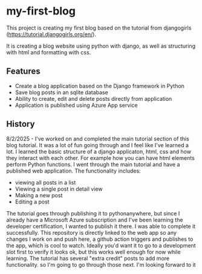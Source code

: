 # my-first-blog

This project is creating my first blog based on the tutorial from djangogirls (https://tutorial.djangogirls.org/en/).

It is creating a blog website using python with django, as well as structuring with html and formatting with css.

## Features
- Create a blog application based on the Django framework in Python
- Save blog posts in an sqlite database
- Ability to create, edit and delete posts directly from application
- Application is published using Azure App service

## History

8/2/2025 - I've worked on and completed the main tutorial section of this blog tutorial.  It was a lot of fun going through and I feel like I've learned a lot. I learned the basic structure
           of a django applicaton, html, css and how they interact with each other.  For example how you can have html elements perform Python functions. I went through the main tutorial and
           have a published web application. The functionality includes: 
           
- viewing all posts in a list
 - Viewing a single post in detail view
- Making a new post
- Editing a post

The tutorial goes through publishing it to pythonanywhere, but since I already have a Microsoft Azure subscription and I've been learning the
developer certification, I wanted to publish it there. I was able to complete it successfully.  This repository is directly linked to the web app so any changes I work on and push
here, a github action triggers and publishes to the app, which is cool to watch.  Ideally you'd want it to go to a development slot first to verify it looks ok, but this works
well enough for now while learning.  The tutorial has several "extra credit" posts to add more functionality. so I'm going to go through those next. I'm looking forward to it
